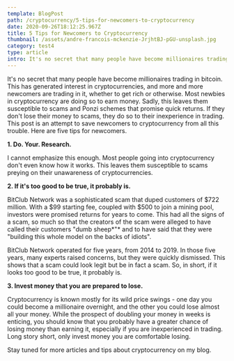 ```yaml
---
template: BlogPost
path: /cryptocurrency/5-tips-for-newcomers-to-cryptocurrency
date: 2020-09-26T18:12:25.967Z
title: 5 Tips for Newcomers to Cryptocurrency
thumbnail: /assets/andre-francois-mckenzie-JrjhtBJ-pGU-unsplash.jpg
category: test4
type: article
intro: It's no secret that many people have become millionaires trading in bitcoin. This has generated interest in cryptocurrencies, and more and more newcomers are trading in it, whether to get rich or otherwise. Most newbies in cryptocurrency are doing so to earn money. 
---
```

It's no secret that many people have become millionaires trading in bitcoin. This has generated interest in cryptocurrencies, and more and more newcomers are trading in it, whether to get rich or otherwise. Most newbies in cryptocurrency are doing so to earn money. Sadly, this leaves them susceptible to scams and Ponzi schemes that promise quick returns. If they don't lose their money to scams, they do so to their inexperience in trading. This post is an attempt to save newcomers to cryptocurrency from all this trouble. Here are five tips for newcomers.

**1. Do. Your. Research.**

I cannot emphasize this enough. Most people going into cryptocurrency don't even know how it works. This leaves them susceptible to scams preying on their unawareness of cryptocurrencies.

**2. If it's too good to be true, it probably is.**

BitClub Network was a sophisticated scam that duped customers of $722 million. With a $99 starting fee, coupled with $500 to join a mining pool, investors were promised returns for years to come. This had all the signs of a scam, so much so that the creators of the scam were alleged to have called their customers "dumb sheep*"* and to have said that they were "building this whole model on the backs of idiots". 

BitClub Network operated for five years, from 2014 to 2019. In those five years, many experts raised concerns, but they were quickly dismissed. This shows that a scam could look legit but be in fact a scam. So, in short, if it looks too good to be true, it probably is.

**3. Invest money that you are prepared to lose.**

Cryptocurrency is known mostly for its wild price swings - one day you could become a millionaire overnight, and the other you could lose almost all your money. While the prospect of doubling your money in weeks is enticing, you should know that you probably have a greater chance of losing money than earning it, especially if you are inexperienced in trading. Long story short, only invest money you are comfortable losing.

Stay tuned for more articles and tips about cryptocurrency on my blog.
